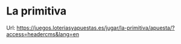 La primitiva
============

Url: https://juegos.loteriasyapuestas.es/jugar/la-primitiva/apuesta/?access=headercms&lang=en

